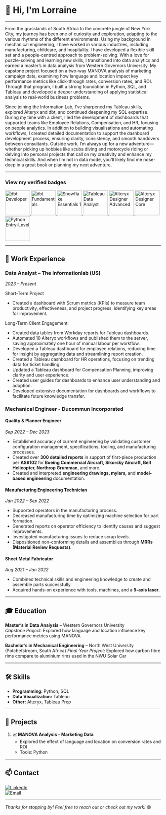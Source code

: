 # 👋 Hi, I'm Lorraine 
---

From the grasslands of South Africa to the concrete jungle of New York City, my journey has been one of curiosity and exploration, adapting to the various rhythms of the different environments. Using my background in mechanical engineering, I have worked in various industries, including manufacturing, childcare, and hospitality. I have developed a flexible skill set and a people-centred approach to problem-solving.
With a love for puzzle-solving and learning new skills, I transitioned into data analytics and earned a master’s in data analysis from Western Governors University. My capstone project focused on a two-way MANOVA analysis of marketing campaign data, examining how language and location impact key performance metrics like click-through rates, conversion rates, and ROI. Through that program, I built a strong foundation in Python, SQL, and Tableau and developed a deeper understanding of applying statistical analysis to real-world business problems.

Since joining the Information Lab, I’ve sharpened my Tableau skills, explored Alteryx and dbt, and continued deepening my SQL expertise. During my time with a client, I led the development of dashboards that supported teams like Employee Relations, Compensation, and HR, focusing on people analytics. In addition to building visualisations and automating workflows, I created detailed documentation to support the dashboard development process, ensuring clarity, consistency, and smooth handovers between consultants.
Outside work, I’m always up for a new adventure—whether picking up hobbies like scuba diving and motorcycle riding or delving into personal projects that call on my creativity and enhance my technical skills. And when I’m not in data mode, you’ll likely find me nose-deep in a great book or planning my next adventure.
  
---

### View my verified badges
<!-- Accredible -->
<a href="https://credentials.getdbt.com/659dc425-fff1-46a0-a3c8-fe9dd1c6b38e">
  <img src="https://api.accredible.com/v1/frontend/credential_website_embed_image/badge/144361892" alt="dbt Developer" width="80" />
</a>
<a href="https://credentials.getdbt.com/b40fa7b5-5ffd-4a75-8fd6-afe15a914f11">
  <img src="https://api.accredible.com/v1/frontend/credential_website_embed_image/badge/139370593" alt="dbt Fundamentals" width="80" />
</a>
<a href="https://achieve.snowflake.com/1c53d0d8-edff-4db2-a182-bcbc54e4a972#acc.SEs31oyf">
  <img src="https://templates.images.credential.net/169712375586692777710499885412.png" alt="Snowflake Essentials 1" width="80" />
</a>

<!-- Credly -->
<a href="https://www.credly.com/badges/5d8d3ba7-b329-4de4-9b6c-ed93d83f2483/public_url">
  <img src="https://images.credly.com/size/80x80/images/58b06a5f-aee6-4a11-ac53-da36d5f70e8e/image.png" alt="Tableau Data Analyst" width="80" />
</a>
<a href="https://www.credly.com/badges/f9ff52aa-45f7-453f-b9ce-c7ff83998ce6/public_url">
  <img src="https://images.credly.com/size/80x80/images/de878f56-515d-40e5-b102-e667192c6f08/Certification_Designer_Advanced.png" alt="Alteryx Designer Advanced" width="80" />
</a>
<a href="https://www.credly.com/badges/bee38462-0782-4332-97e3-3ee7a83f9547/public_url">
  <img src="https://images.credly.com/size/80x80/images/14744318-8d6a-49c3-971d-6a4a0f524925/Certification_Designer_Core.png" alt="Alteryx Designer Core" width="80" />
</a>
<a href="https://www.credly.com/badges/a882d402-c1bb-4ec6-9342-4695de0a01a2/public_url">
  <img src="https://images.credly.com/size/80x80/images/b790eb12-ecb3-4b94-89be-61aa40c92e7c/image.png" alt="Python Entry-Level" width="80" />
</a>


---

## 💼 Work Experience
### **Data Analyst** – The Informationlab (US)  
*2023 – Present*


Short-Term Project
- Created a dashboard with Scrum metrics (KPIs) to measure team productivity, effectiveness, and project progress, identifying key areas for improvement.


Long-Term Client Engagement:
- Created data tables from Workday reports for Tableau dashboards.
- Automated 10 Alteryx workflows and published them to the server, saving approximately one hour of manual labour per workflow.
- Developed a Tableau dashboard for employee relations, reducing time for insight by aggregating data and streamlining report creation.
- Created a Tableau dashboard for HR operations, focusing on trending data for ticket handling.
- Updated a Tableau dashboard for Compensation Planning, improving clarity and user experience.
- Created user guides for dashboards to enhance user understanding and adoption.
- Developed extensive documentation for dashboards and workflows to facilitate future knowledge transfer.

### **Mechanical Engineer** - Ducommun Incorporated
#### **Quality & Planner Engineer**  
*Sep 2022 – Dec 2023*  
- Established accuracy of current engineering by validating customer configuration management, specifications, tooling, and manufacturing processes.  
- Created over **300 detailed reports** in support of first-piece production per **AS9102** for **Boeing Commercial Aircraft, Sikorsky Aircraft, Bell Helicopter, Northrop Grumman**, and more.  
- Created and interpreted **engineering drawings, mylars,** and **model-based engineering** documentation.  

#### **Manufacturing Engineering Technician**  
*Jan 2022 – Sep 2022*  
- Supported operators in the manufacturing process.  
- Decreased manufacturing time by optimizing machine selection for part formation.  
- Generated reports on operator efficiency to identify causes and suggest improvements.  
- Investigated manufacturing issues to reduce scrap levels.  
- Dispositioned non-conforming details and assemblies through **MRRs (Material Review Requests)**.  

#### **Sheet Metal Fabricator**  
*Aug 2021 – Jan 2022*  
- Combined technical skills and engineering knowledge to create and assemble parts successfully.  
- Acquired hands-on experience with tools, machines, and a **5-axis laser**. 

---

## 🎓 Education
**Master’s in Data Analysis** – Western Governors University  
*Capstone Project:* Explored how language and location influence key performance metrics using MANOVA  

**Bachelor’s in Mechanical Engineering** – North West University (Potchefstroom, South Africa)
*Final-Year Project:* Explored how carbon fibre rims compare to aluminium rims used in the NWU Solar Car

---

## 🛠️ Skills
- **Programming:** Python, SQL
- **Data Visualization:** Tableau
- **Other:** Alteryx, Tableau Prep

---

## 🌟 Projects
1. **📈 MANOVA Analysis – Marketing Data**  
   - Explored the effect of language and location on conversion rates and ROI  
   - Tools: Python  

---

## 📫 Contact
[![LinkedIn](https://img.shields.io/badge/LinkedIn-Profile-blue?logo=linkedin)](https://www.linkedin.com/in/lorraine-ferrusi/)  
[![Email](https://img.shields.io/badge/Email-lferrusi94@gmail.com-red?logo=gmail)](mailto:lferrusi94@gmail.com)  

---

*Thanks for stopping by! Feel free to reach out or check out my work!* 😄
